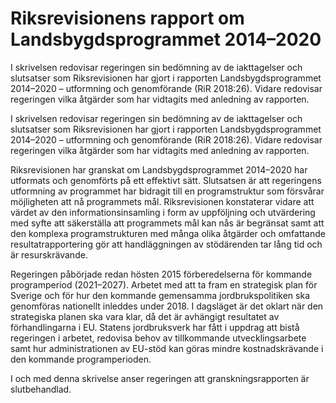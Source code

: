 # Riksrevisionens rapport om Landsbygdsprogrammet 2014–2020

I skrivelsen redovisar regeringen sin bedömning av de iakttagelser och
slutsatser som Riksrevisionen har gjort i rapporten Landsbygdsprogrammet 2014–2020 – utformning och genomförande (RiR 2018:26). Vidare redovisar regeringen vilka åtgärder som har vidtagits med anledning av rapporten.

I skrivelsen redovisar regeringen sin bedömning av de iakttagelser och
slutsatser som Riksrevisionen har gjort i rapporten Landsbygdsprogrammet 2014–2020 – utformning och genomförande (RiR 2018:26). Vidare redovisar regeringen vilka åtgärder som har vidtagits med anledning av rapporten.

Riksrevisionen har granskat om Landsbygdsprogrammet 2014–2020 har utformats och genomförts på ett effektivt sätt. Slutsatsen är att regeringens utformning av programmet har bidragit till en programstruktur som försvårar möjligheten att nå programmets mål. Riksrevisionen konstaterar vidare att värdet av den informationsinsamling i form av uppföljning och utvärdering med syfte att säkerställa att programmets mål kan nås är begränsat samt att den komplexa programstrukturen med många olika åtgärder och omfattande resultatrapportering gör att handläggningen av stödärenden tar lång tid och är resurskrävande.

Regeringen påbörjade redan hösten 2015 förberedelserna för kommande programperiod (2021–2027). Arbetet med att ta fram en strategisk plan för Sverige och för hur den kommande gemensamma jordbrukspolitiken ska genomföras nationellt inleddes under 2018. I dagsläget är det oklart när den strategiska planen ska vara klar, då det är avhängigt resultatet av förhandlingarna i EU. Statens jordbruksverk har fått i uppdrag att bistå regeringen i arbetet, redovisa behov av tillkommande utvecklingsarbete samt hur administrationen av EU-stöd kan göras mindre kostnadskrävande i den kommande programperioden.

I och med denna skrivelse anser regeringen att granskningsrapporten är slutbehandlad.
